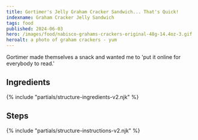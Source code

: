 ```yaml
---
title: Gortimer's Jelly Graham Cracker Sandwich... That's Quick!
indexname: Graham Cracker Jelly Sandwich
tags: food
published: 2024-06-03
hero: /images/food/nabisco-grahams-crackers-original-48g-14.4oz-3.gif
heroalt: a photo of graham crackers - yum
---
```


Gortimer made themselves a snack and wanted me to 'put it online for everybody to read.'

## Ingredients

{% include "partials/structure-ingredients-v2.njk" %}

## Steps

{% include "partials/structure-instructions-v2.njk" %}
